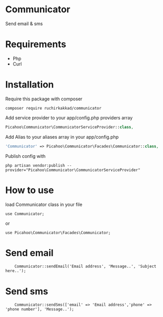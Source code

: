 # Communicator

Send email & sms

# Requirements

* Php
* Curl

# Installation
Require this package with composer
```
composer require ruchirkakkad/communicator
```

Add service provider to your app/config.php providers array
```php
Picahoo\Communicator\CommunicatorServiceProvider::class,
```

Add Alias to your aliases array in your app/config.php
```php
'Communicator' => Picahoo\Communicator\Facades\Communicator::class,
```
Publish config with
```
php artisan vendor:publish --provider="Picahoo\Communicator\CommunicatorServiceProvider"
```
# How to use 
load Communicator class in your file
 ```
use Communicator;
   ```
   or
   ```
  use Picahoo\Communicator\Facades\Communicator;
  ```
  
# Send email 
```
    Communicator::sendEmail('Email address', 'Message..', 'Subject here..');    
```


# Send sms 
```
    Communicator::sendSms(['email' => 'Email address','phone' => 'phone number'], 'Message..');    
```

